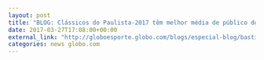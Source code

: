 ```yaml
---
layout: post
title: "BLOG: Clássicos do Paulista-2017 têm melhor média de público dos últimos dez anos"
date: 2017-03-27T17:08:00+00:00
external_link: "http://globoesporte.globo.com/blogs/especial-blog/bastidores-fc/post/classicos-do-paulista-2017-tem-melhor-media-de-publico-dos-ultimos-dez-anos.html"
categories: news globo.com
---
```

